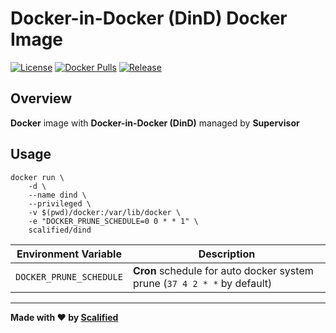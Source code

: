 # Docker-in-Docker (DinD) Docker Image

[![License](https://img.shields.io/badge/License-MIT-yellow.svg)](https://github.com/Scalified/docker-dind/blob/master/LICENSE)
[![Docker Pulls](https://img.shields.io/docker/pulls/scalified/dind.svg)](https://hub.docker.com/r/scalified/dind)
[![Release](https://img.shields.io/github/v/release/Scalified/docker-dind?style=flat-square)](https://github.com/Scalified/docker-dind/releases/latest)

## Overview

**Docker** image with **Docker-in-Docker (DinD)** managed by **Supervisor**

## Usage

```
docker run \
    -d \
    --name dind \
    --privileged \
    -v $(pwd)/docker:/var/lib/docker \
    -e "DOCKER_PRUNE_SCHEDULE=0 0 * * 1" \
    scalified/dind
```

| Environment Variable    | Description                                                              |
|-------------------------|--------------------------------------------------------------------------|
| `DOCKER_PRUNE_SCHEDULE` | **Cron** schedule for auto docker system prune (`37 4 2 * *` by default) |


---

**Made with ❤️ by [Scalified](http://www.scalified.com)**

